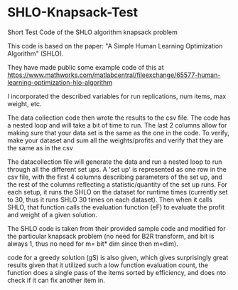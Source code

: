 # SHLO-Knapsack-Test
Short Test Code of the SHLO algorithm knapsack problem

This code is based on the paper: "A Simple Human Learning Optimization Algorithm" (SHLO). 

They have made public some example code of this at https://www.mathworks.com/matlabcentral/fileexchange/65577-human-learning-optimization-hlo-algorithm

I incorporated the described variables for run replications, num items, max weight, etc. 

The data collection code then wrote the results to the csv file. The code has a nested loop and will take a bit of time to run. The last 2 columns allow for making sure that your
data set is the same as the one in the code.
To verify, make your dataset and sum all the weights/profits and verify that they are the same as in the csv

The datacollection file will generate the data and run a nested loop to run through all the different set ups. A 'set up' is represented as one row in the csv file, with the first
4 columns describing parameters of the set up, and the rest of the columns reflecting a statistic/quantity of the set up runs. For each setup, it runs the SHLO on the dataset for
runtime times (currently set to 30, thus it runs SHLO 30 times on each dataset). Then when it calls SHLO, that function calls the evaluation function (eF) to evaluate the profit 
and weight of a given solution. 

The SHLO code is taken from their provided sample code and modified for the particular knapsack problem (no need for B2R transform, and bit is always 1, thus no need for m= bit* 
dim since then m=dim).

code for a greedy solution (gS) is also given, which gives surprisingly great results given that it utilized such a low function evaluation count, the function does a single pass
of the items sorted by efficiency, and does nto check if it can fix another item in.
